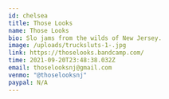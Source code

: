 ```yaml
---
id: chelsea
title: Those Looks
name: Those Looks
bio: Slo jams from the wilds of New Jersey.
image: /uploads/trucksluts-1-.jpg
link: https://thoselooks.bandcamp.com/
time: 2021-09-20T23:48:38.032Z
email: thoselooksnj@gmail.com
venmo: "@thoselooksnj"
paypal: N/A
---
```

